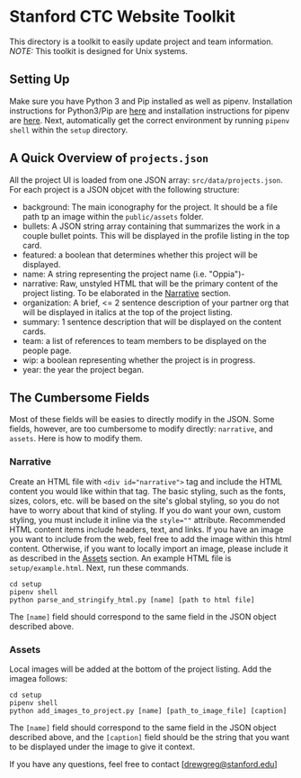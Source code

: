 # Stanford CTC Website Toolkit
This directory is a toolkit to easily update project and team information.
*NOTE:* This toolkit is designed for Unix systems.
## Setting Up
Make sure you have Python 3 and Pip installed as well as pipenv.
Installation instructions for Python3/Pip are [here](https://pip.pypa.io/en/stable/installing/) and installation instructions for pipenv are [here](https://docs.pipenv.org/en/latest/install/#pragmatic-installation-of-pipenv).
Next, automatically get the correct environment by running `pipenv shell` within the `setup` directory.

## A Quick Overview of `projects.json`
All the project UI is loaded from one JSON array: `src/data/projects.json`.
For each project is a JSON objcet with the following structure:
- background: The main iconography for the project. It should be a file path tp an image within the `public/assets` folder.
- bullets: A JSON string array containing that summarizes the work in a couple bullet points. This will be displayed in the profile listing in the top card.
- featured: a boolean that determines whether this project will be displayed.
- name: A string representing the project name (i.e. "Oppia")- 
- narrative: Raw, unstyled HTML that will be the primary content of the project listing. To be elaborated in the [Narrative](#Narrative) section.
- organization: A brief, <= 2 sentence description of your partner org that will be displayed in italics at the top of the project listing.
- summary: 1 sentence description that will be displayed on the content cards.
- team: a list of references to team members to be displayed on the people page.
- wip: a boolean representing whether the project is in progress.
- year: the year the project began.

## The Cumbersome Fields
Most of these fields will be easies to directly modify in the JSON. Some fields, however, are too cumbersome to modify directly: `narrative`, and `assets`. Here is how to modify them.

### Narrative
Create an HTML file with `<div id="narrative">` tag and include the HTML content you would like within that tag. The basic styling, such as the fonts, sizes, colors, etc. will be based on the site's global styling, so you do not have to worry about that kind of styling. If you do want your own, custom styling, you must include it inline via the `style=""` attribute. Recommended HTML content items include headers, text, and links. If you have an image you want to include from the web, feel free to add the image within this html content. Otherwise, if you want to locally import an image, please include it as described in the [Assets](#Assets) section. An example HTML file is `setup/example.html`.
Next, run these commands.
```
cd setup
pipenv shell
python parse_and_stringify_html.py [name] [path to html file]
```
The `[name]` field should correspond to the same field in the JSON object described above.

### Assets
Local images will be added at the bottom of the project listing. Add the imagea follows:
```
cd setup
pipenv shell
python add_images_to_project.py [name] [path_to_image_file] [caption]
```
The `[name]` field should correspond to the same field in the JSON object described above, and the `[caption]` field should be the string that you want to be displayed under the image to give it context.

If you have any questions, feel free to contact [drewgreg@stanford.edu]